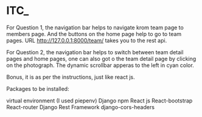 # ITC_

For Question 1, the navigation bar helps to navigate krom team page to members page. And the buttons on the home page help to go to team pages. URL http://127.0.0.1:8000/team/ takes you to the rest api.

For Question 2, the navigation bar helps to switch between team detail pages and home pages, one can also got o the team detail page by clicking on the photograph. The dynamic scrollbar apperas to the left in cyan color.

Bonus, it is as per the instructions, just like react js.

Packages to be installed:

virtual environment (I used piepenv)
Django
npm
React js
React-bootstrap
React-router
Django Rest Framework
django-cors-headers
